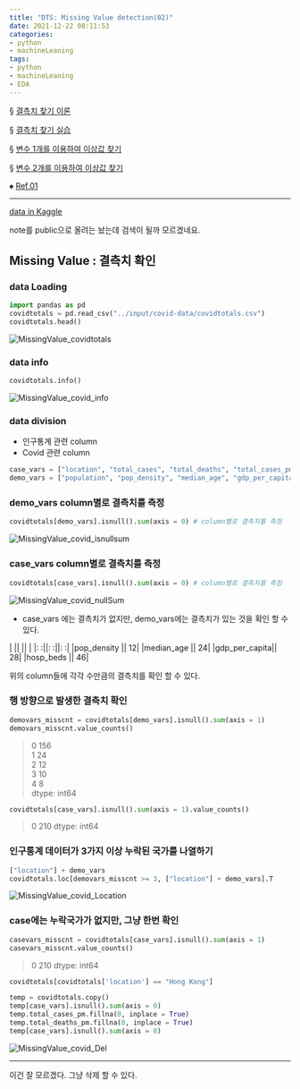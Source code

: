 ```yaml
---
title: "DTS: Missing Value detection(02)"
date: 2021-12-22 08:11:53
categories:
- python
- machineLeaning
tags:
- python
- machineLeaning
- EDA
---
```


§ [결측치 찾기 이론](https://yoonhwa-p.github.io/2021/12/21/python/DTS_MissingValue)

§ [결측치 찾기 실습](https://yoonhwa-p.github.io/2021/12/21/python/DTS_MissingValue2)

§ [변수 1개를 이용하여 이상값 찾기 ](https://yoonhwa-p.github.io/2021/12/21/python/DTS_Outlier_detection)

§ [변수 2개를 이용하여 이상값 찾기 ]()

♠ [Ref.01](https://wooono.tistory.com/103)

---

[data in Kaggle](https://www.kaggle.com/yoonhwayam/ml-covid-data-covidtotals-class-211220/data?scriptVersionId=82892462)

note를 public으로 올려는 놨는데 검색이 될까 모르겠네요.

## Missing Value : 결측치 확인

### data Loading

```python
import pandas as pd
covidtotals = pd.read_csv("../input/covid-data/covidtotals.csv")
covidtotals.head()
```

![MissingValue_covidtotals](/../../imeges/python/MissingValue_covidtotals.png)

### data info

```python
covidtotals.info()
```

![MissingValue_covid_info](/../../imeges/python/MissingValue_covid_info.png)

### data division

- 인구통계 관련 column
- Covid 관련 column

```python
case_vars = ["location", "total_cases", "total_deaths", "total_cases_pm", "total_deaths_pm"]
demo_vars = ["population", "pop_density", "median_age", "gdp_per_capita", "hosp_beds"]
```

### demo_vars column별로 결측치를 측정

```python
covidtotals[demo_vars].isnull().sum(axis = 0) # column별로 결측치를 측정
```

![MissingValue_covid_isnullsum](/../../imeges/python/MissingValue_covid_isnullsum.png)


### case_vars column별로 결측치를 측정

```python
covidtotals[case_vars].isnull().sum(axis = 0) # column별로 결측치를 측정
```

![MissingValue_covid_nullSum](/../../imeges/python/MissingValue_covid_nullSum.png)


- case_vars 에는 결측치가 없지만, demo_vars에는 결측치가 있는 것을 확인 할 수 있다. 

| || || |
|: :||: :||: :|
|pop_density ||      12|
|median_age  ||    24|
|gdp_per_capita||    28|
|hosp_beds  ||   46|

위의 column들에 각각 수만큼의 결측치를 확인 할 수 있다. 

### 행 방향으로 발생한 결측치 확인

```python
demovars_misscnt = covidtotals[demo_vars].isnull().sum(axis = 1)
demovars_misscnt.value_counts()
```
>0    156  <br>
1     24  
2     12  
3     10  
4      8  
dtype: int64

```python
covidtotals[case_vars].isnull().sum(axis = 1).value_counts()
```
>0    210
dtype: int64


### 인구통계 데이터가 3가지 이상 누락된 국가를 나열하기

```python
["location"] + demo_vars
covidtotals.loc[demovars_misscnt >= 3, ["location"] + demo_vars].T

```
![MissingValue_covid_Location](/../../imeges/python/MissingValue_covid_Location.png)



### case에는 누락국가가 없지만, 그냥 한번 확인 

```python
casevars_misscnt = covidtotals[case_vars].isnull().sum(axis = 1)
casevars_misscnt.value_counts()
```
>0    210
dtype: int64

```python
covidtotals[covidtotals['location'] == "Hong Kong"]
```


```python
temp = covidtotals.copy()
temp[case_vars].isnull().sum(axis = 0)
temp.total_cases_pm.fillna(0, inplace = True)
temp.total_deaths_pm.fillna(0, inplace = True)
temp[case_vars].isnull().sum(axis = 0)

```

![MissingValue_covid_Del](/../../imeges/python/MissingValue_covid_Del.png)

---

이건 잘 모르겠다. 그냥 삭제 할 수 있다. 